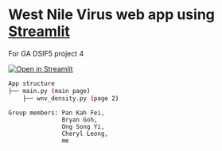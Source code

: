 # West Nile Virus web app using [Streamlit](https://streamlit.io/)
For GA DSIF5 project 4

[![Open in Streamlit](https://static.streamlit.io/badges/streamlit_badge_black_white.svg)](https://yxmauw-west-nile-virus-app-main-ey6zbl.streamlitapp.com/)

```bash
App structure
├── main.py (main page)
    ├── wnv_density.py (page 2)
```    
```
Group members: Pan Kah Fei,  
               Bryan Goh, 
               Ong Song Yi,
               Cheryl Leong,
               me
```


